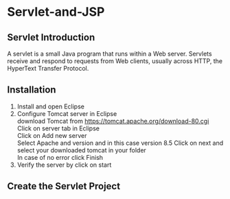 # Servlet-and-JSP

## Servlet Introduction

A servlet is a small Java program that runs within a Web server. Servlets receive and respond to requests from Web clients, usually across HTTP, the HyperText Transfer Protocol.

## Installation

1. Install and open Eclipse
2. Configure Tomcat server in Eclipse  
    download Tomcat from https://tomcat.apache.org/download-80.cgi  
    Click on server tab in Eclipse  
    Click on Add new server  
    Select Apache and version and in this case version 8.5
    Click on next and select your downloaded tomcat in your folder  
    In case of no error click Finish
3. Verify the server by click on start

## Create the Servlet Project
    
